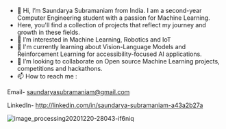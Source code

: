 - 👋 Hi, I’m Saundarya Subramaniam from India. I am a second-year Computer Engineering student with a passion for Machine Learning.
-  Here, you'll find a collection of projects that reflect my journey and growth in these fields.
- 👀 I’m interested in Machine Learning, Robotics and IoT
- 🌱  I'm currently learning about Vision-Language Models and Reinforcement Learning for accessibility-focused AI applications.
- 💞️ I’m looking to collaborate on Open source Machine Learning projects, competitions and hackathons.
- 📫 How to reach me :
  
 Email- saundaryasubramaniam@gmail.com
 
 LinkedIn- http://linkedin.com/in/saundarya-subramaniam-a43a2b27a
  
![image_processing20201220-28043-if6niq](https://github.com/user-attachments/assets/f5fc842e-ada3-4144-8021-37c846034cf9)

<!---
- 😄 Pronouns: She/Her
⚡ Fun fact: 
saun09/saun09 is a ✨ special ✨ repository because its `README.md` (this file) appears on your GitHub profile.
You can click the Preview link to take a look at your changes.
--->
